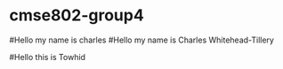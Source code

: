 # cmse802-group4
#Hello my name is charles
#Hello my name is Charles Whitehead-Tillery

#Hello this is Towhid
